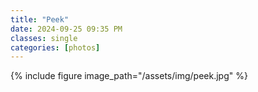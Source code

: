 ```yaml
---
title: "Peek"
date: 2024-09-25 09:35 PM
classes: single
categories: [photos]
---
```

{% include figure image_path="/assets/img/peek.jpg" %}